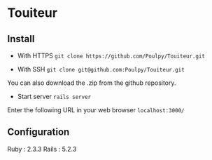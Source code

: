 # Touiteur

## Install

* With HTTPS
`git clone https://github.com/Poulpy/Touiteur.git`

* With SSH
`git clone git@github.com:Poulpy/Touiteur.git`

You can also download the .zip from the github repository.

* Start server
`rails server`

Enter the following URL in your web browser
`localhost:3000/`

## Configuration

Ruby  : 2.3.3
Rails : 5.2.3
